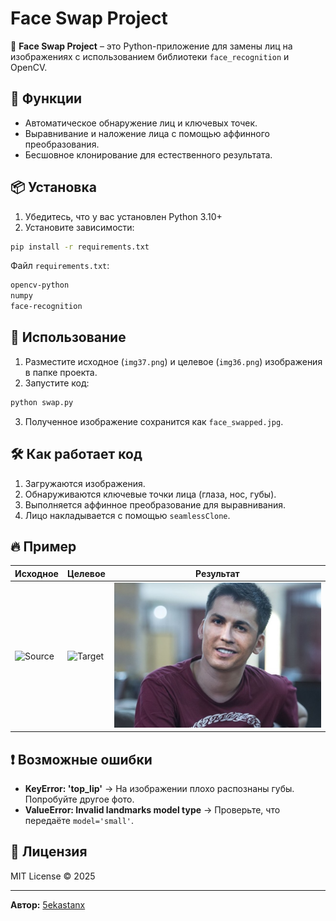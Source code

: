 # Face Swap Project

🔄 **Face Swap Project** – это Python-приложение для замены лиц на изображениях с использованием библиотеки `face_recognition` и OpenCV.

## 🚀 Функции
- Автоматическое обнаружение лиц и ключевых точек.
- Выравнивание и наложение лица с помощью аффинного преобразования.
- Бесшовное клонирование для естественного результата.

## 📦 Установка
1. Убедитесь, что у вас установлен Python 3.10+
2. Установите зависимости:

```bash
pip install -r requirements.txt
```

Файл `requirements.txt`:
```txt
opencv-python
numpy
face-recognition
```

## 📌 Использование
1. Разместите исходное (`img37.png`) и целевое (`img36.png`) изображения в папке проекта.
2. Запустите код:

```bash
python swap.py
```
3. Полученное изображение сохранится как `face_swapped.jpg`.

## 🛠️ Как работает код
1. Загружаются изображения.
2. Обнаруживаются ключевые точки лица (глаза, нос, губы).
3. Выполняется аффинное преобразование для выравнивания.
4. Лицо накладывается с помощью `seamlessClone`.

## 🔥 Пример
| Исходное | Целевое | Результат |
|----------|--------|-----------|
| ![Source](source.jpg) | ![Target](target.jpg) | ![Swapped](face_swapped.jpg) |

## ❗ Возможные ошибки
- **KeyError: 'top_lip'** → На изображении плохо распознаны губы. Попробуйте другое фото.
- **ValueError: Invalid landmarks model type** → Проверьте, что передаёте `model='small'`.

## 📜 Лицензия
MIT License © 2025

---
**Автор:** [5ekastanx](https://github.com/5ekastanx)

